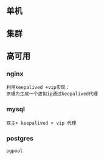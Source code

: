 ## 单机

## 集群

## 高可用

### nginx

```
利用keepalived +vip实现：
原理为生成一个虚拟ip通过keepalived代理
```
### mysql
``` 
双主+ keepalived + vip 代理
```
### postgres
``` 
pgpool
```
### 
